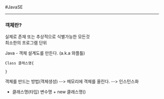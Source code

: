 #JavaSE

***

### 객체란?   
실제로 존재 또는 추상적으로 식별가능한 모든것   
최소한의 프로그램 단위   

Java - 객체 설계도를 만든다. (a.k.a 와플틀)   
```
Class 클래스명{

}
```

객체를 만드는 방법(객체생성) --> 메모리에 객체를 올린다. --> 인스턴스화   
 * 클래스명(타입) 변수명 + new 클래스명()   
 











 
